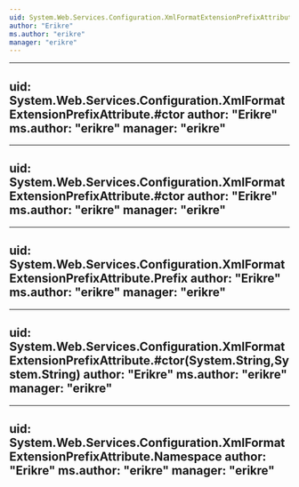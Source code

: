 ```yaml
---
uid: System.Web.Services.Configuration.XmlFormatExtensionPrefixAttribute
author: "Erikre"
ms.author: "erikre"
manager: "erikre"
---
```


---
uid: System.Web.Services.Configuration.XmlFormatExtensionPrefixAttribute.#ctor
author: "Erikre"
ms.author: "erikre"
manager: "erikre"
---

---
uid: System.Web.Services.Configuration.XmlFormatExtensionPrefixAttribute.#ctor
author: "Erikre"
ms.author: "erikre"
manager: "erikre"
---

---
uid: System.Web.Services.Configuration.XmlFormatExtensionPrefixAttribute.Prefix
author: "Erikre"
ms.author: "erikre"
manager: "erikre"
---

---
uid: System.Web.Services.Configuration.XmlFormatExtensionPrefixAttribute.#ctor(System.String,System.String)
author: "Erikre"
ms.author: "erikre"
manager: "erikre"
---

---
uid: System.Web.Services.Configuration.XmlFormatExtensionPrefixAttribute.Namespace
author: "Erikre"
ms.author: "erikre"
manager: "erikre"
---
